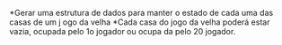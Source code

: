 *Gerar uma estrutura de dados para manter o estado de cada uma das casas de um j
ogo da velha
*Cada casa do jogo da velha poderá estar vazia, ocupada pelo 1o jogador ou ocupa
da pelo 20 jogador.
